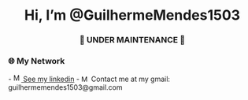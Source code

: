 
<h1  align="center"> Hi, I’m @GuilhermeMendes1503</h1>

<h3 align="center">🔧 UNDER MAINTENANCE 🔧</h3>


<h3>🌐 My Network</h3>
-  <a href="www.linkedin.com/in/guilherme-mendes-83302821a"><img src="https://cdn-icons-png.flaticon.com/512/174/174857.png" width="16" height="16" alt="My_Linkedin"> See my linkedin</a>
-  <a><img src="https://logodownload.org/wp-content/uploads/2018/03/gmail-logo-2-1.png" width="16" height="13" alt="My_Stackoverflow"> Contact me at my gmail:  guilhermemendes1503@gmail.com</a>
